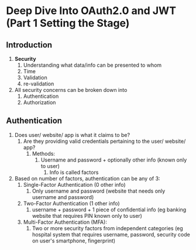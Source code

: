 # Deep Dive Into OAuth2.0 and JWT (Part 1 Setting the Stage) #
## Introduction ##
1. **Security**
	1. Understanding what data/info can be presented to whom
	2. Time
	3. Validation
	4. re-validation
2. All security concerns can be broken down into
	1. Authentication
	2. Authorization

## Authentication ##
1. Does user/ website/ app is what it claims to be?
	1. Are they providing valid credentials pertaining to the user/ website/ app?
		1. Methods:
			1. Username and password + optionally other info (known only to user)
				1. Info is called factors
2. Based on number of factors, authentication can be any of 3:
	1. Single-Factor Authentication (0 other info)
		1. Only username and password (website that needs only username and password)
	2. Two-Factor Authentication (1 other info)
		1. username + password + 1 piece of confidential info (eg banking website that requires PIN known only to user)
	3. Multi-Factor Authentication (MFA):
		1. Two or more security factors from independent categories (eg hospital system that requires username, password, security code on user's smartphone, fingerprint)